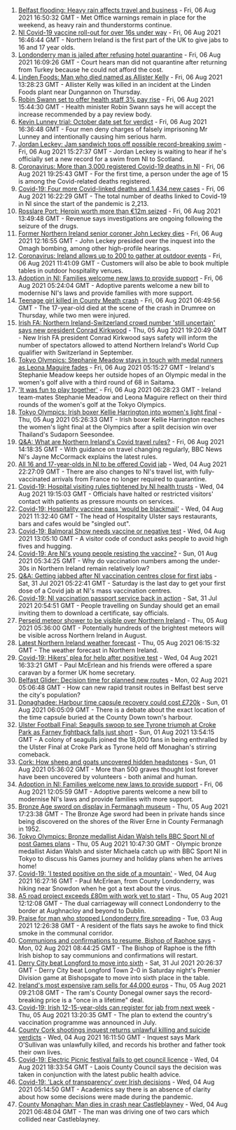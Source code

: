 1. [Belfast flooding: Heavy rain affects travel and business](https://www.bbc.co.uk/news/uk-northern-ireland-58116693) - Fri, 06 Aug 2021 16:50:32 GMT - Met Office warnings remain in place for the weekend, as heavy rain and thunderstorms continue.
2. [NI Covid-19 vaccine roll-out for over 16s under way](https://www.bbc.co.uk/news/uk-northern-ireland-58105372) - Fri, 06 Aug 2021 16:46:44 GMT - Northern Ireland is the first part of the UK to give jabs to 16 and 17 year olds.
3. [Londonderry man is jailed after refusing hotel quarantine](https://www.bbc.co.uk/news/uk-northern-ireland-foyle-west-58119663) - Fri, 06 Aug 2021 16:09:26 GMT - Court hears man did not quarantine after returning from Turkey because he could not afford the cost.
4. [Linden Foods: Man who died named as Allister Kelly](https://www.bbc.co.uk/news/uk-northern-ireland-58113728) - Fri, 06 Aug 2021 13:28:23 GMT - Allister Kelly was killed in an incident at the Linden Foods plant near Dungannon on Thursday.
5. [Robin Swann set to offer health staff 3% pay rise](https://www.bbc.co.uk/news/uk-northern-ireland-58114231) - Fri, 06 Aug 2021 15:44:30 GMT - Health minister Robin Swann says he will accept the increase recommended by a pay review body.
6. [Kevin Lunney trial: October date set for verdict](https://www.bbc.co.uk/news/uk-northern-ireland-58119816) - Fri, 06 Aug 2021 16:36:48 GMT - Four men deny charges of falsely imprisoning Mr Lunney and intentionally causing him serious harm.
7. [Jordan Leckey: Jam sandwich tops off possible record-breaking swim](https://www.bbc.co.uk/news/uk-northern-ireland-58121247) - Fri, 06 Aug 2021 15:27:37 GMT - Jordan Leckey is waiting to hear if he's officially set a new record for a swim from NI to Scotland.
8. [Coronavirus: More than 3,000 registered Covid-19 deaths in NI](https://www.bbc.co.uk/news/uk-northern-ireland-58112415) - Fri, 06 Aug 2021 19:25:43 GMT - For the first time, a person under the age of 15 is among the Covid-related deaths registered.
9. [Covid-19: Four more Covid-linked deaths and 1,434 new cases](https://www.bbc.co.uk/news/uk-northern-ireland-58119813) - Fri, 06 Aug 2021 16:22:29 GMT - The total number of deaths linked to Covid-19 in NI since the start of the pandemic is 2,213.
10. [Rosslare Port: Heroin worth more than €12m seized](https://www.bbc.co.uk/news/world-europe-58113729) - Fri, 06 Aug 2021 13:49:48 GMT - Revenue says investigations are ongoing following the seizure of the drugs.
11. [Former Northern Ireland senior coroner John Leckey dies](https://www.bbc.co.uk/news/uk-northern-ireland-58114230) - Fri, 06 Aug 2021 12:16:55 GMT - John Leckey presided over the inquest into the Omagh bombing, among other high-profile hearings.
12. [Coronavirus: Ireland allows up to 200 to gather at outdoor events](https://www.bbc.co.uk/news/world-europe-58116692) - Fri, 06 Aug 2021 11:41:09 GMT - Customers will also be able to book multiple tables in outdoor hospitality venues.
13. [Adoption in NI: Families welcome new laws to provide support](https://www.bbc.co.uk/news/uk-northern-ireland-politics-56324095) - Fri, 06 Aug 2021 05:24:04 GMT - Adoptive parents welcome a new bill to modernise NI's laws and provide families with more support.
14. [Teenage girl killed in County Meath crash](https://www.bbc.co.uk/news/world-europe-58112411) - Fri, 06 Aug 2021 06:49:56 GMT - The 17-year-old died at the scene of the crash in Drumree on Thursday, while two men were injured.
15. [Irish FA: Northern Ireland-Switzerland crowd number 'still uncertain' says new president Conrad Kirkwood](https://www.bbc.co.uk/sport/football/58108287) - Thu, 05 Aug 2021 19:20:49 GMT - New Irish FA president Conrad Kirkwood says safety will inform the number of spectators allowed to attend Northern Ireland's World Cup qualifier with Switzerland in September.
16. [Tokyo Olympics: Stephanie Meadow stays in touch with medal runners as Leona Maguire fades](https://www.bbc.co.uk/sport/olympics/58086725) - Fri, 06 Aug 2021 05:15:27 GMT - Ireland's Stephanie Meadow keeps her outside hopes of an Olympic medal in the women's golf alive with a third round of 68 in Saitama.
17. ['It was fun to play together'](https://www.bbc.co.uk/sport/av/olympics/58111571) - Fri, 06 Aug 2021 06:28:23 GMT - Ireland team-mates Stephanie Meadow and Leona Maguire reflect on their third rounds of the women's golf at the Tokyo Olympics.
18. [Tokyo Olympics: Irish boxer Kellie Harrington into women's light final](https://www.bbc.co.uk/sport/olympics/58097115) - Thu, 05 Aug 2021 05:26:33 GMT - Irish boxer Kellie Harrington reaches the women's light final at the Olympics after a split decision win over Thailand's Sudaporn Seesondee.
19. [Q&A: What are Northern Ireland's Covid travel rules?](https://www.bbc.co.uk/news/uk-northern-ireland-56833342) - Fri, 06 Aug 2021 14:18:35 GMT - With guidance on travel changing regularly, BBC News NI's Jayne McCormack explains the latest rules.
20. [All 16 and 17-year-olds in NI to be offered Covid jab](https://www.bbc.co.uk/news/uk-northern-ireland-58090121) - Wed, 04 Aug 2021 22:27:09 GMT - There are also changes to NI's travel list, with fully-vaccinated arrivals from France no longer required to quarantine.
21. [Covid-19: Hospital visiting rules tightened by NI health trusts](https://www.bbc.co.uk/news/uk-northern-ireland-58088267) - Wed, 04 Aug 2021 19:15:03 GMT - Officials have halted or restricted visitors' contact with patients as pressure mounts on services.
22. [Covid-19: Hospitality vaccine pass 'would be blackmail'](https://www.bbc.co.uk/news/uk-northern-ireland-58084640) - Wed, 04 Aug 2021 11:32:40 GMT - The head of Hospitality Ulster says restaurants, bars and cafes would be "singled out".
23. [Covid-19: Balmoral Show needs vaccine or negative test](https://www.bbc.co.uk/news/uk-northern-ireland-58088145) - Wed, 04 Aug 2021 13:05:10 GMT - A visitor code of conduct asks people to avoid high fives and hugging.
24. [Covid-19: Are NI's young people resisting the vaccine?](https://www.bbc.co.uk/news/uk-northern-ireland-57975927) - Sun, 01 Aug 2021 05:34:25 GMT - Why do vaccination numbers among the under-30s in Northern Ireland remain relatively low?
25. [Q&A: Getting jabbed after NI vaccination centres close for first jabs](https://www.bbc.co.uk/news/uk-northern-ireland-politics-57986801) - Sat, 31 Jul 2021 05:22:41 GMT - Saturday is the last day to get your first dose of a Covid jab at NI's mass vaccination centres.
26. [Covid-19: NI vaccination passport service back in action](https://www.bbc.co.uk/news/uk-northern-ireland-58024225) - Sat, 31 Jul 2021 20:54:51 GMT - People travelling on Sunday should get an email inviting them to download a certificate, say officials.
27. [Perseid meteor shower to be visible over Northern Ireland](https://www.bbc.co.uk/news/uk-northern-ireland-58090973) - Thu, 05 Aug 2021 05:36:00 GMT - Potentially hundreds of the brightest meteors will be visible across Northern Ireland in August.
28. [Latest Northern Ireland weather forecast](https://www.bbc.co.uk/news/uk-northern-ireland-26018439) - Thu, 05 Aug 2021 06:15:32 GMT - The weather forecast in Northern Ireland.
29. [Covid-19: Hikers' plea for help after positive test](https://www.bbc.co.uk/news/uk-northern-ireland-58075183) - Wed, 04 Aug 2021 16:33:21 GMT - Paul McErlean and his friends were offered a spare caravan by a former UK home secretary.
30. [Belfast Glider: Decision time for planned new routes](https://www.bbc.co.uk/news/uk-northern-ireland-politics-58005194) - Mon, 02 Aug 2021 05:06:48 GMT - How can new rapid transit routes in Belfast best serve the city's population?
31. [Donaghadee: Harbour time capsule recovery could cost £720k](https://www.bbc.co.uk/news/uk-northern-ireland-58034552) - Sun, 01 Aug 2021 06:05:09 GMT - There is a debate about the exact location of the time capsule buried at the County Down town's harbour.
32. [Ulster Football Final: Seagulls swoop to see Tyrone triumph at Croke Park as Farney fightback falls just short](https://www.bbc.co.uk/sport/gaelic-games/58047181) - Sun, 01 Aug 2021 13:54:15 GMT - A colony of seagulls joined the 18,000 fans in being enthralled by the Ulster Final at Croke Park as Tyrone held off Monaghan's stirring comeback.
33. [Cork: How sheep and goats uncovered hidden headstones](https://www.bbc.co.uk/news/world-europe-58026027) - Sun, 01 Aug 2021 05:36:02 GMT - More than 500 graves thought lost forever have been uncovered by volunteers - both animal and human.
34. [Adoption in NI: Families welcome new laws to provide support](https://www.bbc.co.uk/news/uk-northern-ireland-58117985) - Fri, 06 Aug 2021 12:05:59 GMT - Adoptive parents welcome a new bill to modernise NI's laws and provide families with more support.
35. [Bronze Age sword on display in Fermanagh museum](https://www.bbc.co.uk/news/uk-northern-ireland-58093268) - Thu, 05 Aug 2021 17:23:38 GMT - The Bronze Age sword had been in private hands since being discovered on the shores of the River Erne in County Fermanagh in 1952.
36. [Tokyo Olympics: Bronze medallist Aidan Walsh tells BBC Sport NI of post Games plans](https://www.bbc.co.uk/sport/av/olympics/58102188) - Thu, 05 Aug 2021 10:47:30 GMT - Olympic bronze medallist Aidan Walsh and sister Michaela catch up with BBC Sport NI in Tokyo to discuss his Games journey and holiday plans when he arrives home!
37. [Covid-19: 'I tested positive on the side of a mountain'](https://www.bbc.co.uk/news/uk-northern-ireland-58093265) - Wed, 04 Aug 2021 16:27:16 GMT - Paul McErlean, from County Londonderry, was hiking near Snowdon when he got a text about the virus.
38. [A5 road project exceeds £80m with work yet to start](https://www.bbc.co.uk/news/uk-northern-ireland-58090116) - Thu, 05 Aug 2021 12:12:08 GMT - The dual carriageway will connect Londonderry to the border at Aughnacloy and beyond to Dublin.
39. [Praise for man who stopped Londonderry fire spreading](https://www.bbc.co.uk/news/uk-northern-ireland-foyle-west-58057183) - Tue, 03 Aug 2021 12:26:38 GMT - A resident of the flats says he awoke to find thick smoke in the communal corridor.
40. [Communions and confirmations to resume, Bishop of Raphoe says](https://www.bbc.co.uk/news/world-europe-58054520) - Mon, 02 Aug 2021 08:44:25 GMT - The Bishop of Raphoe is the fifth Irish bishop to say communions and confirmations will restart.
41. [Derry City beat Longford to move into sixth](https://www.bbc.co.uk/sport/football/58022304) - Sat, 31 Jul 2021 20:26:37 GMT - Derry City beat Longford Town 2-0 in Saturday night's Premier Division game at Bishopsgate to move into sixth place in the table.
42. [Ireland's most expensive ram sells for 44,000 euros](https://www.bbc.co.uk/news/uk-northern-ireland-foyle-west-58098328) - Thu, 05 Aug 2021 09:21:08 GMT - The ram's County Donegal owner says the record-breaking price is a "once in a lifetime" deal.
43. [Covid-19: Irish 12-15-year-olds can register for jab from next week](https://www.bbc.co.uk/news/world-europe-58102051) - Thu, 05 Aug 2021 13:20:35 GMT - The plan to extend the country's vaccination programme was announced in July.
44. [County Cork shootings inquest returns unlawful killing and suicide verdicts](https://www.bbc.co.uk/news/world-europe-58091329) - Wed, 04 Aug 2021 16:11:50 GMT - Inquest says Mark O’Sullivan was unlawfully killed, and records his brother and father took their own lives.
45. [Covid-19: Electric Picnic festival fails to get council licence](https://www.bbc.co.uk/news/world-europe-58093962) - Wed, 04 Aug 2021 18:33:54 GMT - Laois County Council says the decision was taken in conjunction with the latest public health advice.
46. [Covid-19: 'Lack of transparency' over Irish decisions](https://www.bbc.co.uk/news/world-europe-58078133) - Wed, 04 Aug 2021 05:14:50 GMT - Academics say there is an absence of clarity about how some decisions were made during the pandemic.
47. [County Monaghan: Man dies in crash near Castleblayney](https://www.bbc.co.uk/news/world-europe-58084003) - Wed, 04 Aug 2021 06:48:04 GMT - The man was driving one of two cars which collided near Castleblayney.

